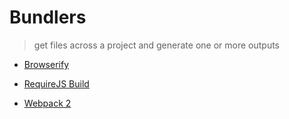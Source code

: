 # Bundlers

> get files across a project and generate one or more outputs

* [Browserify](browserify)

* [RequireJS Build](requirejs_build)

* [Webpack 2](webpack2)
